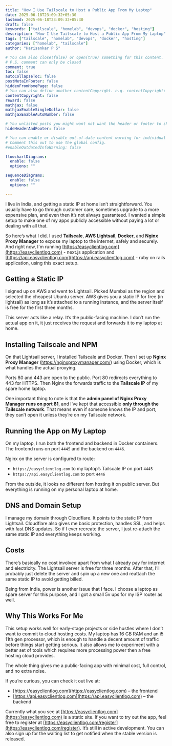 ```yaml
---
title: "How I Use Tailscale to Host a Public App From My Laptop"
date: 2025-06-18T23:09:32+05:30
lastmod: 2025-06-18T23:09:32+05:30
draft: false
keywords: ["tailscale", "homelab", "devops", "docker", "hosting"]
description: "How I Use Tailscale to Host a Public App From My Laptop"
tags: ["tailscale", "homelab", "devops", "docker", "hosting"]
categories: ["homelab", "tailscale"]
author: "Harisankar P S"

# You can also close(false) or open(true) something for this content.
# P.S. comment can only be closed
comment: true
toc: false
autoCollapseToc: false
postMetaInFooter: false
hiddenFromHomePage: false
# You can also define another contentCopyright. e.g. contentCopyright: "This is another copyright."
contentCopyright: false
reward: false
mathjax: false
mathjaxEnableSingleDollar: false
mathjaxEnableAutoNumber: false

# You unlisted posts you might want not want the header or footer to show
hideHeaderAndFooter: false

# You can enable or disable out-of-date content warning for individual post.
# Comment this out to use the global config.
#enableOutdatedInfoWarning: false

flowchartDiagrams:
  enable: false
  options: ""

sequenceDiagrams:
  enable: false
  options: ""

---
```


I live in India, and getting a static IP at home isn’t straightforward. You usually have to go through customer care, sometimes upgrade to a more expensive plan, and even then it’s not always guaranteed. I wanted a simple setup to make one of my apps publicly accessible without paying a lot or dealing with all that.

So here’s what I did. I used **Tailscale**, **AWS Lightsail**, **Docker**, and **Nginx Proxy Manager** to expose my laptop to the internet, safely and securely. And right now, I'm running [https://easyclientlog.com](https://easyclientlog.com) - next.js application and [https://api.easyclientlog.com](https://api.easyclientlog.com) - ruby on rails application, using this exact setup.

## Getting a Static IP

I signed up on AWS and went to Lightsail. Picked Mumbai as the region and selected the cheapest Ubuntu server. AWS gives you a static IP for free (in lightsail) as long as it’s attached to a running instance, and the server itself is free for the first three months.

This server acts like a relay. It’s the public-facing machine. I don’t run the actual app on it, it just receives the request and forwards it to my laptop at home.

<!--more-->

## Installing Tailscale and NPM

On that Lightsail server, I installed Tailscale and Docker. Then I set up **Nginx Proxy Manager** (https://nginxproxymanager.com/) using Docker, which is what handles the actual proxying.

Ports 80 and 443 are open to the public. Port 80 redirects everything to 443 for HTTPS. Then Nginx the forwards traffic to the **Tailscale IP** of my spare home laptop.

One important thing to note is that the **admin panel of Nginx Proxy Manager runs on port 81**, and I’ve kept that accessible **only through the Tailscale network**. That means even if someone knows the IP and port, they can’t open it unless they’re on my Tailscale network.

## Running the App on My Laptop

On my laptop, I run both the frontend and backend in Docker containers. The frontend runs on port `4445` and the backend on `4446`.

Nginx on the server is configured to route:

- `https://easyclientlog.com` to my laptop’s Tailscale IP on port `4445`
- `https://api.easyclientlog.com` to port `4446`

From the outside, it looks no different fom hosting it on public server. But everything is running on my personal laptop at home.

## DNS and Domain Setup

I manage my domain through Cloudflare. It points to the static IP from Lightsail. Cloudflare also gives me basic protection, handles SSL, and helps with fast DNS updates. So if I ever recreate the server, I just re-attach the same static IP and everything keeps working.

## Costs

There’s basically no cost involved apart from what I already pay for internet and electricity. The Lightsail server is free for three months. After that, I’ll probably just delete the server and spin up a new one and reattach the same static IP to avoid getting billed.

Being from India, power is another issue that I face. I choose a laptop as spare server for this purpose, and I got a small 5v ups for my ISP router as well.

## Why This Works For Me

This setup works well for early-stage projects or side hustles where I don’t want to commit to cloud hosting costs. My laptop has 16 GB RAM and an i5 11th gen processor, which is enough to handle a decent amount of traffic before things start getting serious. It also allows me to experiment with a better set of tools which requires more processing power then a free hosting cloud provides.

The whole thing gives me a public-facing app with minimal cost, full control, and no extra noise.

If you’re curious, you can check it out live at:

- [https://easyclientlog.com](https://easyclientlog.com) – the frontend
- [https://api.easyclientlog.com](https://api.easyclientlog.com) – the backend

Currently what you see at [https://easyclientlog.com](https://easyclientlog.com) is a static site. If you want to try out the app, feel free to register at [https://easyclientlog.com/register](https://easyclientlog.com/register). It’s still in active development. You can also sign up for the waiting list to get notified when the stable version is released.


